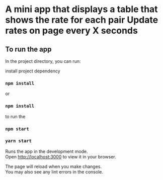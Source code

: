 # A mini app that displays a table that shows the rate for each pair Update rates on page every X seconds
## To run the app

In the project directory, you can run:

install project dependency

### `npm install`

or 
### `npm install`

to run the 
### `npm start`

### `yarn start`

Runs the app in the development mode.\
Open [http://localhost:3000](http://localhost:3000) to view it in your browser.

The page will reload when you make changes.\
You may also see any lint errors in the console.